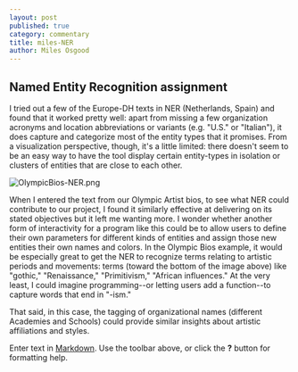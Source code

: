 ```yaml
---
layout: post
published: true
category: commentary
title: miles-NER
author: Miles Osgood
---
```

## Named Entity Recognition assignment

I tried out a few of the Europe-DH texts in NER (Netherlands, Spain) and found that it worked pretty well: apart from missing a few organization acronyms and location abbreviations or variants (e.g. "U.S." or "Italian"), it does capture and categorize most of the entity types that it promises. From a visualization perspective, though, it's a little limited: there doesn't seem to be an easy way to have the tool display certain entity-types in isolation or clusters of entities that are close to each other.

![OlympicBios-NER.png]({{site.baseurl}}/assets/OlympicBios-NER.png)

When I entered the text from our Olympic Artist bios, to see what NER could contribute to our project, I found it similarly effective at delivering on its stated objectives but it left me wanting more. I wonder whether another form of interactivity for a program like this could be to allow users to define their own parameters for different kinds of entities and assign those new entities their own names and colors. In the Olympic Bios example, it would be especially great to get the NER to recognize terms relating to artistic periods and movements: terms (toward the bottom of the image above) like "gothic," "Renaissance," "Primitivism," "African influences." At the very least, I could imagine programming--or letting users add a function--to capture words that end in "-ism."

That said, in this case, the tagging of organizational names (different Academies and Schools) could provide similar insights about artistic affiliations and styles.

Enter text in [Markdown](http://daringfireball.net/projects/markdown/). Use the toolbar above, or click the **?** button for formatting help.
